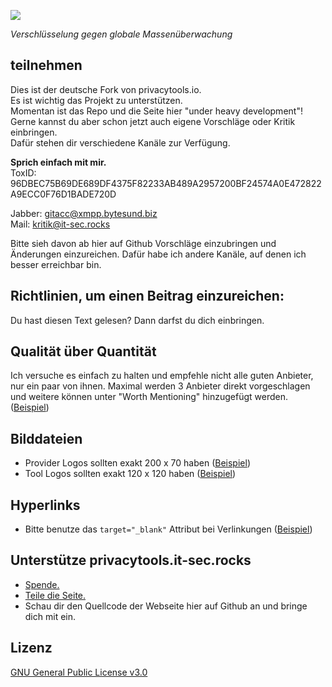 [![](https://privacytools.it-sec.rocks/img/layout/logo.png)](https://privacytools.it-sec.rocks)

_Verschlüsselung gegen globale Massenüberwachung_

## teilnehmen

Dies ist der deutsche Fork von privacytools.io.            
Es ist wichtig das Projekt zu unterstützen.         
Momentan ist das Repo und die Seite hier "under heavy development"!              
Gerne kannst du aber schon jetzt auch eigene Vorschläge oder Kritik einbringen.             
Dafür stehen dir verschiedene Kanäle zur Verfügung.

**Sprich einfach mit mir.**               
ToxID: 96DBEC75B69DE689DF4375F82233AB489A2957200BF24574A0E472822A9ECC0F76D1BADE720D                 

Jabber: gitacc@xmpp.bytesund.biz                 
Mail: kritik@it-sec.rocks

Bitte sieh davon ab hier auf Github Vorschläge einzubringen und Änderungen einzureichen.
Dafür habe ich andere Kanäle, auf denen ich besser erreichbar bin.


## Richtlinien, um einen Beitrag einzureichen:
Du hast diesen Text gelesen? Dann darfst du dich einbringen.

## Qualität über Quantität

Ich versuche es einfach zu halten und empfehle nicht alle guten Anbieter, nur ein paar von ihnen. 
Maximal werden 3 Anbieter direkt vorgeschlagen und weitere können unter "Worth Mentioning" hinzugefügt werden. ([Beispiel](https://privacytools.it-sec.rocks/#im)) 

## Bilddateien

- Provider Logos sollten exakt 200 x 70 haben ([Beispiel](https://privacytools.it-sec.rocks/img/provider/AirVPN.gif))
- Tool Logos sollten exakt 120 x 120 haben ([Beispiel](https://privacytools.it-sec.rocks/img/tools/ChatSecure.png))

## Hyperlinks

- Bitte benutze das `target="_blank"` Attribut bei Verlinkungen ([Beispiel](https://github.com/Anon215/privacytools.it-sec.rocks/blob/01af55ae9d03e9bb453f7891093704aaade80ec4/index.html#L136))

## Unterstütze privacytools.it-sec.rocks

- [Spende.](https://www.privacytools.it-sec.rocks/donate.html)
- [Teile die Seite.](https://www.privacytools.it-sec.rocks/#participate)
- Schau dir den Quellcode der Webseite hier auf Github an und bringe dich mit ein.

## Lizenz
[GNU General Public License v3.0](https://github.com/Anon215/privacytools.it-sec.rocks/blob/master/LICENSE.txt)
